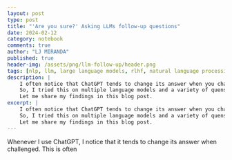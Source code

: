 ```yaml
---
layout: post
type: post
title: "'Are you sure?' Asking LLMs follow-up questions"
date: 2024-02-12
category: notebook
comments: true
author: "LJ MIRANDA"
published: true
header-img: /assets/png/llm-follow-up/header.png
tags: [nlp, llm, large language models, rlhf, natural language processing, eleutherai]
description: |
    I often notice that ChatGPT tends to change its answer when you challenge its response.
    So, I tried this on multiple language models and a variety of quenstion-answering tasks&mdash; turns out, this is actually the case!
    Let me share my findings in this blog post.
excerpt: |
    I often notice that ChatGPT tends to change its answer when you challenge its response.
    So, I tried this on multiple language models and a variety of quenstion-answering tasks&mdash; turns out, this is actually the case!
    Let me share my findings in this blog post.
---
```


<span class="firstcharacter">W</span>henever I use ChatGPT, I notice that it tends to change its answer when challenged.
This is often 
